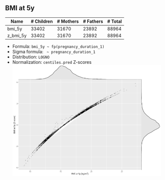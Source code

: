 ## BMI at 5y

| Name | # Children | # Mothers | # Fathers | # Total |
| ---- | ---------- | --------- | --------- | ------- |
| bmi_5y | 33402 | 31670 | 23892 | 88964 |
| z_bmi_5y | 33402 | 31670 | 23892 | 88964 |

- Formula: `bmi_5y ~ fp(pregnancy_duration_1)`
- Sigma formula: ` ~ pregnancy_duration_1`
- Distribution: `LOGNO`
- Normalization: `centiles.pred` Z-scores
![](plots/z_bmi_5y_vs_bmi_5y_child.png)


